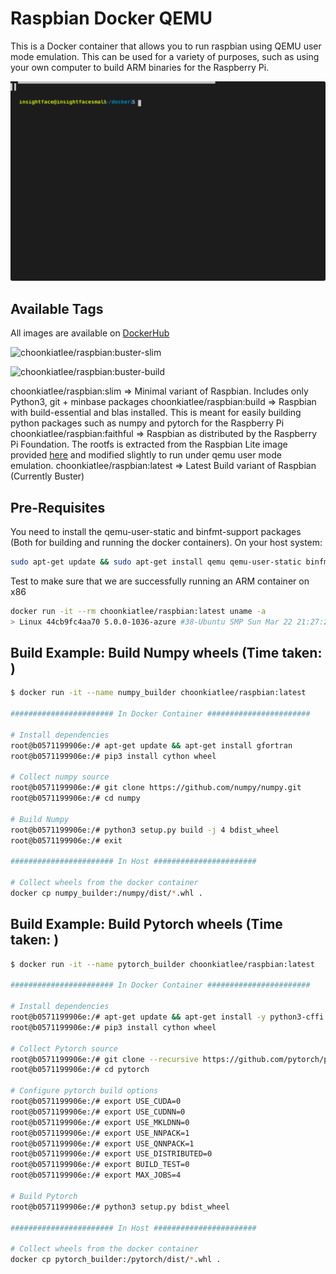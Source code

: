 # Raspbian Docker QEMU

This is a Docker container that allows you to run raspbian using QEMU user mode emulation. This can be used for a variety of purposes, such as using your own computer to build ARM binaries for the Raspberry Pi.

![Example](recording.svg)

## Available Tags
All images are available on [DockerHub](https://hub.docker.com/r/choonkiatlee/raspbian)

![choonkiatlee/raspbian:buster-slim](https://github.com/choonkiatlee/qemu-raspbian/workflows/choonkiatlee/raspbian:buster-slim/badge.svg)

![choonkiatlee/raspbian:buster-build](https://github.com/choonkiatlee/qemu-raspbian/workflows/choonkiatlee/raspbian:buster-build/badge.svg)

choonkiatlee/raspbian:slim   => Minimal variant of Raspbian. Includes only Python3, git + minbase packages
choonkiatlee/raspbian:build  => Raspbian with build-essential and blas installed. This is meant for easily building python packages such as numpy and pytorch for the Raspberry Pi
choonkiatlee/raspbian:faithful => Raspbian as distributed by the Raspberry Pi Foundation. The rootfs is extracted from the Raspbian Lite image provided [here]() and modified slightly to run under qemu user mode emulation.
choonkiatlee/raspbian:latest => Latest Build variant of Raspbian (Currently Buster)

## Pre-Requisites

You need to install the qemu-user-static and binfmt-support packages (Both for building and running the docker containers). On your host system: 

```bash
sudo apt-get update && sudo apt-get install qemu qemu-user-static binfmt-support
```

Test to make sure that we are successfully running an ARM container on x86

```bash
docker run -it --rm choonkiatlee/raspbian:latest uname -a
> Linux 44cb9fc4aa70 5.0.0-1036-azure #38-Ubuntu SMP Sun Mar 22 21:27:21 UTC 2020 armv7l GNU/Linux
```

## Build Example: Build Numpy wheels (Time taken: )

```bash
$ docker run -it --name numpy_builder choonkiatlee/raspbian:latest

####################### In Docker Container #######################

# Install dependencies
root@b0571199906e:/# apt-get update && apt-get install gfortran
root@b0571199906e:/# pip3 install cython wheel

# Collect numpy source
root@b0571199906e:/# git clone https://github.com/numpy/numpy.git
root@b0571199906e:/# cd numpy

# Build Numpy
root@b0571199906e:/# python3 setup.py build -j 4 bdist_wheel
root@b0571199906e:/# exit

####################### In Host #######################

# Collect wheels from the docker container
docker cp numpy_builder:/numpy/dist/*.whl .
```

## Build Example: Build Pytorch wheels (Time taken: )
```bash
$ docker run -it --name pytorch_builder choonkiatlee/raspbian:latest

####################### In Docker Container #######################

# Install dependencies
root@b0571199906e:/# apt-get update && apt-get install -y python3-cffi python3-numpy
root@b0571199906e:/# pip3 install cython wheel

# Collect Pytorch source
root@b0571199906e:/# git clone --recursive https://github.com/pytorch/pytorch
root@b0571199906e:/# cd pytorch

# Configure pytorch build options
root@b0571199906e:/# export USE_CUDA=0
root@b0571199906e:/# export USE_CUDNN=0
root@b0571199906e:/# export USE_MKLDNN=0
root@b0571199906e:/# export USE_NNPACK=1
root@b0571199906e:/# export USE_QNNPACK=1
root@b0571199906e:/# export USE_DISTRIBUTED=0
root@b0571199906e:/# export BUILD_TEST=0
root@b0571199906e:/# export MAX_JOBS=4

# Build Pytorch
root@b0571199906e:/# python3 setup.py bdist_wheel

####################### In Host #######################

# Collect wheels from the docker container
docker cp pytorch_builder:/pytorch/dist/*.whl .
```
